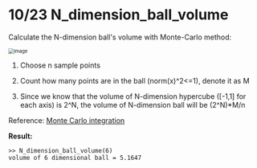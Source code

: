 # 10/23 N_dimension_ball_volume

Calculate the N-dimension ball's volume with Monte-Carlo method:

<img src="https://imgur.com/rC2y1CE.jpg" alt="Image" style="zoom: 67%;" />

1.  Choose n sample points
2.  Count how many points are in the ball (norm(x)^2<=1), denote it as M

3. Since we know that the volume of N-dimension hypercube ([-1,1] for each axis) is 2^N, the volume of N-dimension ball will be (2^N)*M/n

Reference: [Monte Carlo integration](https://en.wikipedia.org/wiki/Monte_Carlo_integration)

**Result:**

```
>> N_dimension_ball_volume(6)
volume of 6 dimensional ball = 5.1647
```

